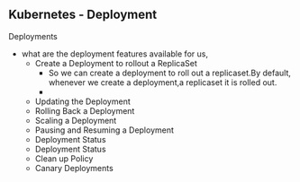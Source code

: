 ## Kubernetes - Deployment

Deployments 
- what are the deployment features available for us,
    - Create a Deployment to rollout a ReplicaSet
        - So we can create a deployment to roll out a replicaset.By default, whenever we create a deployment,a replicaset it is rolled out.
        -
    - Updating the Deployment
    - Rolling Back a Deployment
    - Scaling a Deployment
    - Pausing and Resuming a Deployment
    - Deployment Status
    - Deployment Status
    - Clean up Policy
    - Canary Deployments








